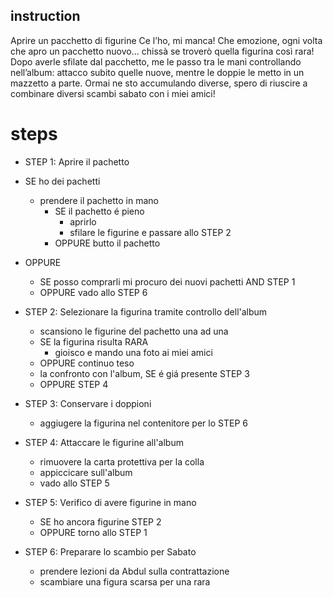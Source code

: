 ## instruction
Aprire un pacchetto di figurine Ce l’ho, mi manca! Che emozione, ogni volta che apro un pacchetto nuovo... chissà se troverò quella figurina così rara! Dopo averle sfilate dal pacchetto, me le passo tra le mani controllando nell’album: attacco subito quelle nuove, mentre le doppie le metto in un mazzetto a parte. Ormai ne sto accumulando diverse, spero di riuscire a combinare diversi scambi sabato con i miei amici!

# steps
- STEP 1: Aprire il pachetto
- SE ho dei pachetti
     - prendere il pachetto in mano 
        - SE il pachetto é pieno 
            - aprirlo 
            - sfilare le figurine e passare allo STEP 2
        - OPPURE butto il pachetto
- OPPURE 
    - SE posso comprarli mi procuro dei nuovi pachetti AND STEP 1 
    - OPPURE vado allo STEP 6

- STEP 2: Selezionare la figurina tramite controllo dell'album
    - scansiono le figurine del pachetto una ad una 
    - SE la figurina risulta RARA 
        - gioisco e mando una foto ai miei amici 
    - OPPURE continuo teso
    - la confronto con l'album, SE é giá presente STEP 3
    - OPPURE STEP 4

- STEP 3: Conservare i doppioni 
    - aggiugere la figurina nel contenitore per lo STEP 6

- STEP 4: Attaccare le figurine all'album 
    - rimuovere la carta protettiva per la colla 
    - appiccicare sull'album 
    - vado allo STEP 5

- STEP 5: Verifico di avere figurine in mano
    - SE ho ancora figurine STEP 2 
    - OPPURE torno allo STEP 1

- STEP 6: Preparare lo scambio per Sabato 
    - prendere lezioni da Abdul sulla contrattazione 
    - scambiare una figura scarsa per una rara

